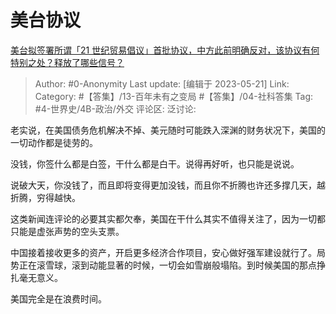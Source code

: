 # 美台协议
[美台拟签署所谓「21 世纪贸易倡议」首批协议，中方此前明确反对，该协议有何特别之处？释放了哪些信号？](https://www.zhihu.com/question/601876912/answer/3037322326)

> Author: #0-Anonymity
> Last update: [编辑于 2023-05-21]
> Link:
> Category: #【答集】/13-百年未有之变局 #【答集】/04-社科答集
> Tag: #4-世界史/4B-政治/外交
> 评论区:
> 泛讨论:

老实说，在美国债务危机解决不掉、美元随时可能跌入深渊的财务状况下，美国的一切动作都是徒劳的。

没钱，你签什么都是白签，干什么都是白干。说得再好听，也只能是说说。

说破大天，你没钱了，而且即将变得更加没钱，而且你不折腾也许还多撑几天，越折腾，穷得越快。

这类新闻连评论的必要其实都欠奉，美国在干什么其实不值得关注了，因为一切都只能是虚张声势的空头支票。

中国接着接收更多的资产，开启更多经济合作项目，安心做好强军建设就行了。局势正在滚雪球，滚到动能显著的时候，一切会如雪崩般塌陷。到时候美国的那点挣扎毫无意义。

美国完全是在浪费时间。
